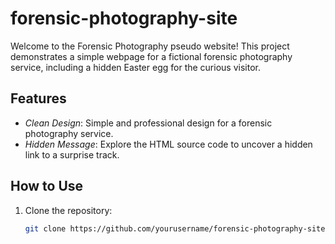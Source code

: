 # forensic-photography-site 

Welcome to the Forensic Photography pseudo website! This project demonstrates a simple webpage for a fictional forensic photography service, including a hidden Easter egg for the curious visitor.

## Features

- *Clean Design*: Simple and professional design for a forensic photography service.
- *Hidden Message*: Explore the HTML source code to uncover a hidden link to a surprise track.

## How to Use

1. Clone the repository:
   ```bash
   git clone https://github.com/yourusername/forensic-photography-site.git

